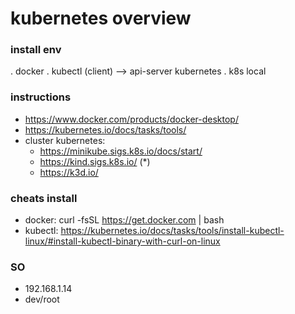 # kubernetes overview


### install env
. docker
. kubectl  (client) --> api-server kubernetes
. k8s local

### instructions
* https://www.docker.com/products/docker-desktop/
* https://kubernetes.io/docs/tasks/tools/
* cluster kubernetes:
    * https://minikube.sigs.k8s.io/docs/start/
    * https://kind.sigs.k8s.io/   (*)
    * https://k3d.io/


### cheats install
* docker: curl -fsSL https://get.docker.com | bash
* kubectl: https://kubernetes.io/docs/tasks/tools/install-kubectl-linux/#install-kubectl-binary-with-curl-on-linux

### SO
* 192.168.1.14
* dev/root